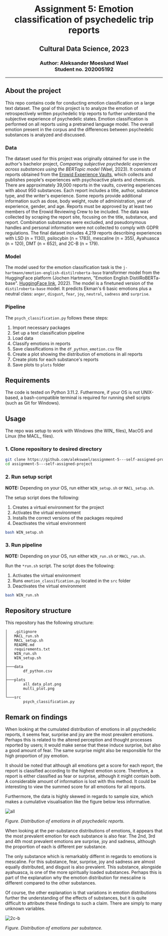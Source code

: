 <br />
  <h1 align="center">Assignment 5: Emotion classification of psychedelic trip reports</h1> 
  <h2 align="center">Cultural Data Science, 2023</h2> 
  <h3 align="center">
  Author: Aleksander Moeslund Wael <br>
  Student no. 202005192
  </h3>
</p>

---

## About the project
This repo contains code for conducting emotion classification on a large text dataset. The goal of this project is to analyze the emotion of retrospectively written psychedelic trip reports to further understand the subjective experience of psychedelic states. Emotion classification is performed on all reports using a pretrained language model. The overall emotion present in the corpus and the differences between psychedelic substances is analyzed and discussed.

### Data
The dataset used for this project was originally obtained for use in the author's bachelor project, *Comparing subjective psychedelic experiences across substances using the BERTopic model* (Wael, 2023). It consists of reports obtained from the [Erowid Experience Vaults](https://erowid.org/experiences/), which collects and publishes people's experiences with psychoactive plants and chemicals. There are approximately 39,000 reports in the vaults, covering experiences with about 950 substances. Each report includes a title, author, substance type, and the writer's experience. Some reports provide additional information such as dose, body weight, route of administration, year of experience, gender, and age. Reports must be approved by at least two members of the Erowid Reviewing Crew to be included. The data was collected by scraping the report site, focusing on the title, substance, and report. Combination substances were excluded, and pseudonymous handles and personal information were not collected to comply with GDPR regulations. The final dataset includes 4,219 reports describing experiences with LSD (n = 1130), psilocybin (n = 1783), mescaline (n = 355), Ayahuasca (n = 120), DMT (n = 652), and 2C-B (n = 179).

### Model
The model used for the emotion classification task is the `j-hartmann/emotion-english-distilroberta-base` transformer model from the HuggingFace platform (Jochen Hartmann, "Emotion English DistilRoBERTa-base". [HuggingFace link](https://huggingface.co/j-hartmann/emotion-english-distilroberta-base/), 2022). The model is a finetuned version of the `distilroberta-base` model. It predicts Ekman's 6 basic emotions plus a neutral class: `anger`, `disgust`, `fear`, `joy`, `neutral`, `sadness` and `surprise`.

### Pipeline
The `psych_classification.py` follows these steps:
1. Import necessary packages
2. Set up a text classification pipeline
3. Load data
4. Classify emotions in reports
5. Save classifications in the `df_python_emotion.csv` file
5. Create a plot showing the distribution of emotions in all reports
6. Create plots for each substance's reports
7. Save plots to `plots` folder

## Requirements

The code is tested on Python 3.11.2. Futhermore, if your OS is not UNIX-based, a bash-compatible terminal is required for running shell scripts (such as Git for Windows).

## Usage

The repo was setup to work with Windows (the WIN_ files), MacOS and Linux (the MACL_ files).

### 1. Clone repository to desired directory

```bash
git clone https://github.com/alekswael/assignment-5---self-assigned-project
cd assignment-5---self-assigned-project
```
### 2. Run setup script 
**NOTE:** Depending on your OS, run either `WIN_setup.sh` or `MACL_setup.sh`.

The setup script does the following:
1. Creates a virtual environment for the project
2. Activates the virtual environment
3. Installs the correct versions of the packages required
5. Deactivates the virtual environment

```bash
bash WIN_setup.sh
```

### 3. Run pipeline
**NOTE:** Depending on your OS, run either `WIN_run.sh` or `MACL_run.sh`.

Run the `*run.sh` script. The script does the following:
1. Activates the virtual environment
2. Runs `emotion_classification.py` located in the `src` folder
3. Deactivates the virtual environment

```bash
bash WIN_run.sh
```

## Repository structure
This repository has the following structure:
```
│   .gitignore
│   MACL_run.sh
│   MACL_setup.sh
│   README.md
│   requirements.txt
│   WIN_run.sh
│   WIN_setup.sh
│   
├───data
│       df_python.csv
│
├───plots
│       all_data_plot.png 
│       multi_plot.png
│
└───src
        psych_classification.py
```

## Remark on findings

When looking at the cumulated distribution of emotions in all psychedelic reports, it seems fear, surprise and joy are the most prevalent emotions. Perhaps this is related to the altered perception and thought processes reported by users; it would make sense that these induce surprise, but also a good amount of fear. The same surprise might also be responsible for the high proportion of joy emotion.

It should be noted that although all emotions get a score for each report, the report is classified according to the highest emotion score. Therefore, a report is either classified as fear or surprise, although it might contain both. A considerable amount of information is lost with this method. It could be interesting to view the summed score for all emotions for all reports.

Furthermore, the data is highly skewed in regards to sample size, which makes a cumulative visualisation like the figure below less informative.

![all](plots/all_data_plot.png)

*Figure. Distribution of emotions in all psychedelic reports.*

When looking at the per-substance distributions of emotions, it appears that the most prevalent emotion for each substance is also fear. The 2nd, 3rd and 4th most prevalent emotions are surprise, joy and sadness, although the proportion of each is different per substance.

The only substance which is remarkably differnt in regards to emotions is mescaline. For this substance, fear, surprise, joy and sadness are almost equally distributed, and disgust is also prevalent. This substance, alongside ayahuasca, is one of the more spiritually loaded substances. Perhaps this is part of the explanation why the emotion distribution for mescaline is different compared to the other substances.

Of course, the other explanation is that variations in emotion distributions further the understanding of the effects of substances, but it is quite difficult to attribute these findings to such a claim. There are simply to many unknown variables.

![2c-b](plots/multi_plot.png)

*Figure. Distribution of emotions per substance.*